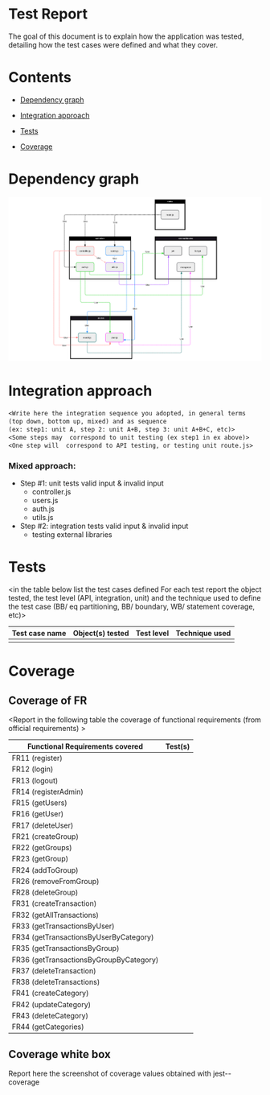 # Test Report

The goal of this document is to explain how the application was tested, detailing how the test cases were defined and what they cover.

# Contents

- [Dependency graph](#dependency-graph)

- [Integration approach](#integration-approach)

- [Tests](#tests)

- [Coverage](#Coverage)


# Dependency graph 

![EzWallet_dependencies](images/V2/EzWallet_dependencies.png)

# Integration approach

    <Write here the integration sequence you adopted, in general terms (top down, bottom up, mixed) and as sequence
    (ex: step1: unit A, step 2: unit A+B, step 3: unit A+B+C, etc)> 
    <Some steps may  correspond to unit testing (ex step1 in ex above)>
    <One step will  correspond to API testing, or testing unit route.js>

### Mixed approach:
* Step #1: unit tests valid input & invalid input
    * controller.js 
    * users.js
    * auth.js
    * utils.js
* Step #2: integration tests valid input & invalid input
    * testing external libraries
    


# Tests

   <in the table below list the test cases defined For each test report the object tested, the test level (API, integration, unit) and the technique used to define the test case  (BB/ eq partitioning, BB/ boundary, WB/ statement coverage, etc)>   <split the table if needed>


| Test case name | Object(s) tested | Test level | Technique used |
|--|--|--|--|
|||||





# Coverage



## Coverage of FR

<Report in the following table the coverage of  functional requirements (from official requirements) >

| Functional Requirements covered |   Test(s) | 
| ------------------------------- | ----------- | 
| FR11 (register)                           |  |
| FR12 (login)                              |  |
| FR13 (logout)                             |  |
| FR14 (registerAdmin)                      |  |
| FR15 (getUsers)                           |  |
| FR16 (getUser)                            |  |
| FR17 (deleteUser)                         |  |
| FR21 (createGroup)                        |  |
| FR22 (getGroups)                          |  |
| FR23 (getGroup)                           |  |
| FR24 (addToGroup)                         |  |
| FR26 (removeFromGroup)                    |  |
| FR28 (deleteGroup)                        |  |
| FR31 (createTransaction)                  |  |
| FR32 (getAllTransactions)                 |  |
| FR33 (getTransactionsByUser)              |  |
| FR34 (getTransactionsByUserByCategory)    |  |
| FR35 (getTransactionsByGroup)             |  |
| FR36 (getTransactionsByGroupByCategory)   |  |
| FR37 (deleteTransaction)                  |  |
| FR38 (deleteTransactions)                 |  |
| FR41 (createCategory)                     |  |
| FR42 (updateCategory)                     |  |
| FR43 (deleteCategory)                     |  |
| FR44 (getCategories)                      |  |



## Coverage white box

Report here the screenshot of coverage values obtained with jest-- coverage 






